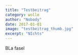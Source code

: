 ```yaml
---
title: "Testbeitrag"
category: wolle
author: "Nobody"
date: 2017-01-01
image: "testbeitrag_thumb.jpg"
excerpt: "NIchts"
---
```



BLa fasel
